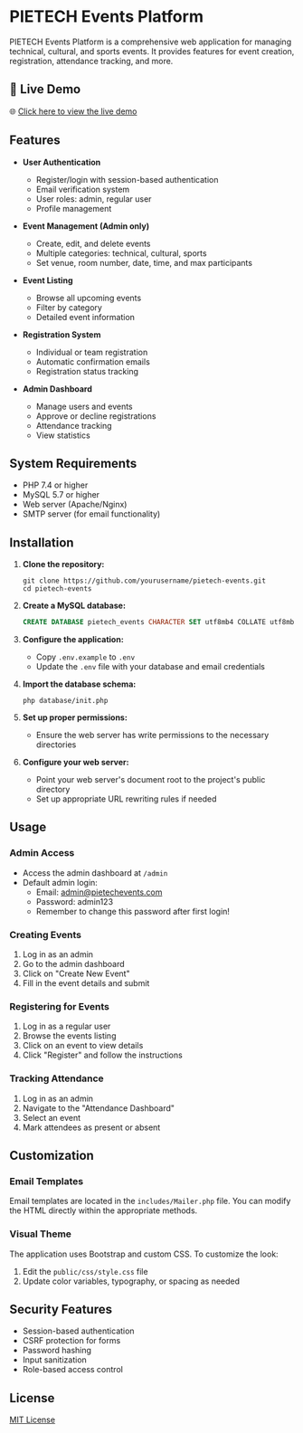# PIETECH Events Platform

PIETECH Events Platform is a comprehensive web application for managing technical, cultural, and sports events. It provides features for event creation, registration, attendance tracking, and more.

## 🔗 Live Demo

🌐 [Click here to view the live demo](https://pietech-events.is-best.net/?i=1)

## Features

- **User Authentication**
  - Register/login with session-based authentication
  - Email verification system
  - User roles: admin, regular user
  - Profile management

- **Event Management (Admin only)**
  - Create, edit, and delete events
  - Multiple categories: technical, cultural, sports
  - Set venue, room number, date, time, and max participants

- **Event Listing**
  - Browse all upcoming events
  - Filter by category
  - Detailed event information

- **Registration System**
  - Individual or team registration
  - Automatic confirmation emails
  - Registration status tracking

- **Admin Dashboard**
  - Manage users and events
  - Approve or decline registrations
  - Attendance tracking
  - View statistics

## System Requirements

- PHP 7.4 or higher
- MySQL 5.7 or higher
- Web server (Apache/Nginx)
- SMTP server (for email functionality)

## Installation

1. **Clone the repository:**
   ```
   git clone https://github.com/yourusername/pietech-events.git
   cd pietech-events
   ```

2. **Create a MySQL database:**
   ```sql
   CREATE DATABASE pietech_events CHARACTER SET utf8mb4 COLLATE utf8mb4_general_ci;
   ```

3. **Configure the application:**
   - Copy `.env.example` to `.env`
   - Update the `.env` file with your database and email credentials

4. **Import the database schema:**
   ```
   php database/init.php
   ```

5. **Set up proper permissions:**
   - Ensure the web server has write permissions to the necessary directories

6. **Configure your web server:**
   - Point your web server's document root to the project's public directory
   - Set up appropriate URL rewriting rules if needed

## Usage

### Admin Access

- Access the admin dashboard at `/admin`
- Default admin login:
  - Email: admin@pietechevents.com
  - Password: admin123
  - Remember to change this password after first login!

### Creating Events

1. Log in as an admin
2. Go to the admin dashboard
3. Click on "Create New Event"
4. Fill in the event details and submit

### Registering for Events

1. Log in as a regular user
2. Browse the events listing
3. Click on an event to view details
4. Click "Register" and follow the instructions

### Tracking Attendance

1. Log in as an admin
2. Navigate to the "Attendance Dashboard"
3. Select an event
4. Mark attendees as present or absent

## Customization

### Email Templates

Email templates are located in the `includes/Mailer.php` file. You can modify the HTML directly within the appropriate methods.

### Visual Theme

The application uses Bootstrap and custom CSS. To customize the look:

1. Edit the `public/css/style.css` file
2. Update color variables, typography, or spacing as needed

## Security Features

- Session-based authentication
- CSRF protection for forms
- Password hashing
- Input sanitization
- Role-based access control

## License

[MIT License](LICENSE)

